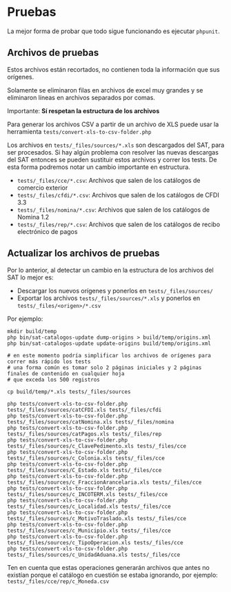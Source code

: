 # Pruebas

La mejor forma de probar que todo sigue funcionando es ejecutar `phpunit`.

## Archivos de pruebas

Estos archivos están recortados, no contienen toda la información que sus orígenes.

Solamente se eliminaron filas en archivos de excel muy grandes y se eliminaron líneas en archivos separados por comas.

Importante: **Sí respetan la estructura de los archivos**

Para generar los archivos CSV a partir de un archivo de XLS puede usar la herramienta
`tests/convert-xls-to-csv-folder.php`

Los archivos en `tests/_files/sources/*.xls` son descargados del SAT, para ser procesados.
Si hay algún problema con resolver las nuevas descargas del SAT entonces se pueden sustituir
estos archivos y correr los tests. De esta forma podremos notar un cambio importante en estructura.

- `tests/_files/cce/*.csv`: Archivos que salen de los catálogos de comercio exterior
- `tests/_files/cfdi/*.csv`: Archivos que salen de los catálogos de CFDI 3.3
- `tests/_files/nomina/*.csv`: Archivos que salen de los catálogos de Nomina 1.2
- `tests/_files/rep/*.csv`: Archivos que salen de los catálogos de recibo electrónico de pagos

## Actualizar los archivos de pruebas

Por lo anterior, al detectar un cambio en la estructura de los archivos del SAT lo mejor es:

- Descargar los nuevos orígenes y ponerlos en `tests/_files/sources/`
- Exportar los archivos `tests/_files/sources/*.xls` y ponerlos en `tests/_files/<origen>/*.csv`

Por ejemplo:

```shell script
mkdir build/temp
php bin/sat-catalogos-update dump-origins > build/temp/origins.xml
php bin/sat-catalogos-update update-origins build/temp/origins.xml

# en este momento podría simplificar los archivos de orígenes para correr más rápido los tests
# una forma común es tomar solo 2 páginas iniciales y 2 páginas finales de contenido en cualquier hoja
# que exceda los 500 registros

cp build/temp/*.xls tests/_files/sources

php tests/convert-xls-to-csv-folder.php tests/_files/sources/catCFDI.xls tests/_files/cfdi
php tests/convert-xls-to-csv-folder.php tests/_files/sources/catNomina.xls tests/_files/nomina
php tests/convert-xls-to-csv-folder.php tests/_files/sources/catPagos.xls tests/_files/rep
php tests/convert-xls-to-csv-folder.php tests/_files/sources/c_ClavePedimento.xls tests/_files/cce
php tests/convert-xls-to-csv-folder.php tests/_files/sources/c_Colonia.xls tests/_files/cce
php tests/convert-xls-to-csv-folder.php tests/_files/sources/C_Estado.xls tests/_files/cce
php tests/convert-xls-to-csv-folder.php tests/_files/sources/c_FraccionArancelaria.xls tests/_files/cce
php tests/convert-xls-to-csv-folder.php tests/_files/sources/c_INCOTERM.xls tests/_files/cce
php tests/convert-xls-to-csv-folder.php tests/_files/sources/c_Localidad.xls tests/_files/cce
php tests/convert-xls-to-csv-folder.php tests/_files/sources/c_MotivoTraslado.xls tests/_files/cce
php tests/convert-xls-to-csv-folder.php tests/_files/sources/c_Municipio.xls tests/_files/cce
php tests/convert-xls-to-csv-folder.php tests/_files/sources/c_TipoOperacion.xls tests/_files/cce
php tests/convert-xls-to-csv-folder.php tests/_files/sources/c_UnidadAduana.xls tests/_files/cce
```

Ten en cuenta que estas operaciones generarán archivos que antes no existían porque el catálogo en
cuestión se estaba ignorando, por ejemplo: `tests/_files/cce/rep/c_Moneda.csv`
